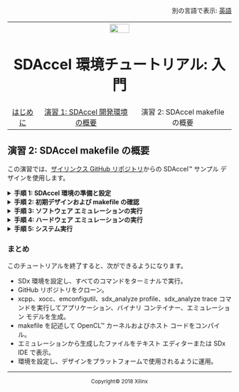 <p align="right">
	別の言語で表示: <a href="../../master/getting-started-tutorial/lab-2-introduction-to-the-sdaccel-makefile.md">英語</a>	
</p>
<table style="width:100%">
  <tr>
    <th width="100%" colspan="6"><img src="https://www.xilinx.com/content/dam/xilinx/imgs/press/media-kits/corporate/xilinx-logo.png" width="30%"/><h1>SDAccel 環境チュートリアル: 入門</h2>
</th>
  </tr>
  <tr>
    <td align="center"><a href="README.md">はじめに</td>
    <td align="center"><a href="lab-1-introduction-to-the-sadccel-developmentenvironment.md">演習 1: SDAccel 開発環境の概要</td>
    <td align="center">演習 2: SDAccel makefile の概要</a></td>
  </tr>
</table>

## 演習 2: SDAccel makefile の概要  

この演習では、[ザイリンクス GitHub リポジトリ](https://github.com/Xilinx/SDAccel_Examples)からの SDAccel™ サンプル デザインを使用します。

<details>
<summary><strong>手順 1: SDAccel 環境の準備と設定</strong></summary>

この手順では、SDx™ をコマンド ラインで実行できるように設定し、SDAccel の GitHub リポジトリをクローンします。  

  1. ターミナルを起動し、次のコマンドを使用して SDx 環境にある設定スクリプトを読み込みます。
     ```
     source <SDx_install_location>/<version>/settings64.csh
     ```
     または
     ```
     source <SDx_install_location>/<version>/settings64.sh
     ```
     これにより、GUI を使用しなくても SDx コマンド ラインを実行できるようになります。  

  2. 演習 1 で説明されているように SDx IDE で SDAccel サンプルをダウンロードした場合は、その場所からファイルにアクセスできます。Linux では、ファイルは `/home/<user>/.Xilinx/SDx/<version>/sdaccel_examples/` にダウンロードされています。ファイルをワークスペースにダウンロードするには、次のコマンドを使用します。
     ```
     git clone https://github.com/Xilinx/SDAccel_Examples <workspace>/examples
     ```
     >**:pushpin: 注記:** この GitHub リポジトリの容量は約 400 MB です。ローカルまたはリモート ディスクにすべてを完全にダウンロードするのに十分な容量があるかどうかを確認してください。  

  3. ダウンロードが完了したら、次のコマンドを使用して SDAccel サンプルの `vadd` ディレクトリに移動します。  
     ```
     cd <workspace>/examples/getting_started/misc/vadd
     ```

     このディレクトリで `ls` コマンドを実行し、ファイルを確認します。次のものが含まれているはずです。
     ````
     [sdaccel@localhost vadd ]$ ls
     Makefile    README.md    description.json src
     ````
     `src` ディレクトリで `ls` を実行した場合は、次のように表示されます。
     ````
     [sdaccel@localhost vadd ]$ ls src  
     host.cpp    krnl_vadd.cl    vadd.h  
     ````
</details>

<details>
<summary><strong>手順 2: 初期デザインおよび makefile の確認</strong></summary>  

  1. vadd ディレクトリには、デザインをハードウェアおよびソフトウェア エミュレーションの両方でコンパイルして、システム run を生成するために使用する makefile ファイルが含まれます。

  2. テキスト エディターで makefile を開きます。内容を確認し、どのように記述されているかを見てみます。makefile は bash 形式の構文で記述されています。  
     >**:pushpin: 注記:** このファイル自体は、すべての GitHub サンプル デザインで使用される汎用 makefile を参照しています。  

  3. 最初の数行には、すべてのサンプルで使用されるほかの汎用 makefile の `include` 文が含まれます。  
     ````
     COMMON_REPO:=../../../  
     include $(COMMON_REPO)/utility/boards.mk  
     include $(COMMON_REPO)/libs/xcl2/xcl2.mk  
     include $(COMMON_REPO)/libs/opencl/opencl.mk  
     ````
  4. `../../../utility/boards.mk` ファイルを開きます。この makefile には、ホストおよびソース コードをビルドするのに必要なオプションおよびコマンド ライン コンパイラ情報が含まれます。   
     ````
     # By Default report is set to none, no report will be generated  
     # 'estimate' for estimate report generation  
     # 'system' for system report generation  
     REPORT:=none  

     # Default C++ Compiler Flags and xocc compiler flags  
     CXXFLAGS:=-Wall -O0 -g  
     CLFLAGS:= --xp "param:compiler.preserveHlsOutput=1" --xp "param:compiler.generateExtraRunData=true" -s  

     ifneq ($(REPORT),none)  
     CLFLAGS += --report $(REPORT)  
     endif
     ````
     `REPORT` は `make` コマンドの入力オプション (パラメーター) です。`CLFLAGS` は使用される `xocc` コマンド ライン オプションをリストします。  

  5. 54 行目までスクロールダウンします。  
     ````
        # By default build for hardware can be set to  
        #   hw_emu for hardware emulation  
        #   sw_emu for software emulation  
        #   or a collection of all or none of these  
        TARGETS:=hw  

        # By default only have one device in the system  
        NUM_DEVICES:=1  
     ````
     `TARGETS` はデフォルト ビルド (makefile コマンド ラインで指定しない場合) を定義します。デフォルトでは、`hw` (システム ビルド) に設定されています。この値をデザインに合わせて設定します。また、選択したボードに含まれるデバイスで、マシンで使用する数を定義できます。通常は、1 つのデバイスで十分ですが、必要に応じて数を増やすことができます。  

  6. boards.mk ファイルを閉じて、makefile を再度確認します。9 行目以降では、src ディレクトリにあるものが処理され、カーネルおよびアプリケーション実行ファイルが指定されています。  

  7. `../../../utility/rules.mk file` ファイルを開きます。このファイルでは、makefile で設定されたアイテムすべてが処理され、xocc および xcpp (gcc) コマンド ライン引数が作成されます。このファイルを詳細に確認し、内容を理解してください。特に、`define make_exe` (34 行目) および `define make_xclbin` (107 行目) に注目してください。

</details>

<details>
<summary><strong>手順 3: ソフトウェア エミュレーションの実行</strong></summary>

ここまでで makefile の構成部分を理解したので、次にソフトウェア エミュレーションを実行するコードをコンパイルします。  

  1. 次のコマンドを実行して、ソフトウェア エミュレーション用にアプリケーションをコンパイルします。  
     ```
     make all REPORT=estimate TARGETS=sw_emu DEVICES=xilinx_kcu1500_dynamic_5_0
     ```  

     次の 3 つのファイルが生成されます。  

     * vadd (ホスト実行ファイル)  
     * `xclbin/krnl_vadd.sw_emu.xilinx_kcu1500_dynamic.xclbin` (バイナリ コンテナー)  
     * システム見積もりレポート

     これらのファイルが生成されていることを確認するため、ディレクトリで `ls` コマンドを実行します。次のように表示されるはずです。  
     ```
      [sdaccel@localhost vadd]$ ls   
      description.json
      Makefile
      README.md
      src  
      vadd  
      _x  this directory contains the logs and reports from the build process.
      xclbin  
      [sdaccel@localhost vadd ]$ ls xclbin/  
      krnl_vadd.sw_emu.xilinx_kcu1500_dynamic.xclbin  
      krnl_vadd.sw_emu.xilinx_kcu1500_dynamic.xo
     ```

  2. 次のコマンドを実行して、アプリケーションのエミュレーションを実行します。  
     ```
     emconfigutil --platform xilinx_kcu1500_dynamic_5_0 --nd 1
     ```
     `emconfigutil` ツールにより、ターゲット デバイスに関する情報を含む `emconfig.json` ファイルが生成されます。ただし、GitHub リポジトリからは makefile で生成されます。次のコマンドを実行します。
     ```
     make check PROFILE=yes TARGETS=sw_emu DEVICES=xilinx_kcu1500_dynamic_5_0
     ```  

     >**:pushpin: 注記:** 指定されている `DEVICES` が手順 1 のコンパイルに使用されたものと同じであることを確認してください。  

     このフローでは、これにより前のコマンドが実行されて、アプリケーションも実行されます。  

  3. アプリケーションの実行に問題がない場合は、ターミナルに次のメッセージが表示されます。  
      ```
      [sdaccel@localhost vadd]$ make check TARGETS=sw_emu DEVICES=xilinx_kcu1500_dynamic_5_0  
      <install location>/SDx/2017.4/bin/emconfigutil --platform xilinx_kcu1500_dynamic_5_0 --nd 1  

      ****** configutil v2017.4 (64-bit)  
        **** SW Build 2064444 on Sun Nov 19 18:07:27 MST 2017  
          ** Copyright 1986-2017 Xilinx, Inc. All Rights Reserved.  

      INFO: [ConfigUtil 60-895]    Target platform: <install location>/SDx/2017.4/platforms/xilinx_kcu1500_dynamic_5_0/xilinx_kcu1500_dynamic_5_0.xpfm  
      emulation configuration file `emconfig.json` is created in current working directory   

      ...  
      platform Name: Intel(R) OpenCL  
      Vendor Name : Xilinx  
      platform Name: Xilinx  
      Vendor Name : Xilinx  
      Found Platform  
      XCLBIN File Name: krnl_vadd  
      INFO: Importing xclbin/krnl_vadd.sw_emu.xilinx_kcu1500_dynamic.xclbin  
      Loading: 'xclbin/krnl_vadd.sw_emu.xilinx_kcu1500_dynamic.xclbin'  
      Result Match: i = 0 CPU result = 0 Krnl Result = 0  
      Result Match: i = 1 CPU result = 3 Krnl Result = 3  
      Result Match: i = 2 CPU result = 6 Krnl Result = 6  
      Result Match: i = 3 CPU result = 9 Krnl Result = 9  
      Result Match: i = 4 CPU result = 12 Krnl Result = 12  
      Result Match: i = 5 CPU result = 15 Krnl Result = 15  
      ...  
      Result Match: i = 1018 CPU result = 3054 Krnl Result = 3054  
      Result Match: i = 1019 CPU result = 3057 Krnl Result = 3057  
      Result Match: i = 1020 CPU result = 3060 Krnl Result = 3060  
      Result Match: i = 1021 CPU result = 3063 Krnl Result = 3063  
      Result Match: i = 1022 CPU result = 3066 Krnl Result = 3066  
      Result Match: i = 1023 CPU result = 3069 Krnl Result = 3069  
      TEST PASSED  
     ```

  4. 追加のレポートを生成するには、環境変数を設定するか、`sdaccel.ini` というファイルを正しい情報と権限で作成する必要があります。
     このチュートリアルでは、`vadd` ディレクトリに `sdaccel.ini` ファイルを作成して、次の内容を追加します。  
     ```
      [Debug]  
      timeline_trace = true  
      profile = true  
     ```

  5. 次のコマンドを実行します。  
     ```
     make check PROFILE=yes TARGETS=sw_emu DEVICES=xilinx_kcu1500_dynamic_5_0
     ```  
     アプリケーションの実行が終了すると、sdaccel_timeline_trace.csv というタイムライン トレース ファイルも作成されます。このトレース レポートを GUI で確認するには、次のコマンドを使用して CSV ファイルを WDB ファイルに変換します。  
     ```
     sdx_analyze trace sdaccel_timeline_trace.csv
     ```  

  6. アプリケーションで `sdaccel_profile_summary` という CSV 形式のプロファイリング サマリ レポートが生成されます。  
     これを演習 1 のプロファイル サマリで示したレポートに変換して、SDx IDE で表示できます。これには、次のコマンドを実行します。  
     ```
     sdx_analyze profile sdaccel_profile_summary.csv
     ```  
     これにより、`sdaccel_profile_summary.xprf` ファイルが生成されます。このレポートを表示するには、SDx IDE を開き、**[File] → [Open File]** をクリックして、ファイルを選択します。次の図に、レポートが表示されたところを示します。  
     >**:pushpin: 注記:** これらのレポートを表示するのに、演習 1 で使用したワークスペースを使用する必要はありません。`sdx -workspace ./lab2` コマンドを使用して、これらのレポートを表示するためのワークスペースをローカルに作成できます。レポートを表示するために、[Welcome] ウィンドウを閉じる必要があることもあります。  

     ![](./images/xci1517374817422.png)  

     >**:pushpin: 注記:** ソフトウェア エミュレーションでは、すべてのプロファイル情報が含まれるわけではなく、カーネルとグローバル メモリ間のデータ転送に関する情報は含まれません。この情報は、ハードウェア エミュレーションおよびシステムにのみ含まれます。  

  7. システム見積もりレポート (`system_estimate.xtxt`) も生成されます。これは `xocc` コマンドで `--report` オプションを指定してコンパイルすると生成されます。  
     ![](./images/kkq1517374817434.png)  

  8. SDx IDE を起動します。

  9. **[File] → [Open File]** をクリックし、`sdaccel_timeline_trace.wdb` ファイルを選択します。次の図に示すようなレポートが表示されます。  
     ![](./images/rth1517374817491.png)  
</details>

<details>
<summary><strong>手順 4: ハードウェア エミュレーションの実行</strong></summary>

  1. ソフトウェア エミュレーションが終了したので、次はハードウェア シミュレーションを実行します。makefile を変更せずにこれを実行するには、次のコマンドを実行します。  
     ```
     make all REPORT=estimate TARGETS=hw_emu DEVICES=xilinx_kcu1500_dynamic_5_0
     ```
     `TARGETS` をこのように定義すると、その値が渡されて、makefile で設定されているデフォルトが上書きされます。  
     >**:pushpin: 注記:** ハードウェア エミュレーションには、ソフトウェア エミュレーションよりも時間がかかります。  
  2. コンパイルされたホスト アプリケーションを再実行します。デバイス情報は変更していないので `emconfig.json` を生成し直す必要はありませんが、エミュレーションをハードウェア エミュレーションに設定する必要があります。  

  2. 次のコマンドを使用してホスト アプリケーションを再実行します。  
     ```
     make check TARGETS=hw_emu DEVICES=xilinx_kcu1500_dynamic_5_0
     ```  
     >**:pushpin: 注記:** makefile で環境変数が `hw_emu` に設定されます。  

  3. 出力はソフトウェア エミュレーションと類似しており、次のようになります。  
     ```
      [sdaccel@localhost vadd]$ make check TARGETS=hw_emu DEVICES=xilinx_kcu1500_dynamic_5_0  
      /<install location>/SDx/<version>/bin/emconfigutil --platform xilinx_kcu1500_dynamic_5_0 --nd 1  
      ...  
      INFO: [ConfigUtil 60-895]    Target platform: <install location>/SDx/<version>/platforms/xilinx_kcu1500_dynamic_5_0/xilinx_kcu1500_dynamic_5_0.xpfm  
      emulation configuration file `emconfig.json` is created in current working directory   
      ...  
      platform Name: Intel(R) OpenCL  
      Vendor Name : Xilinx  
      platform Name: Xilinx  
      Vendor Name : Xilinx  
      Found Platform  
      XCLBIN File Name: krnl_vadd  
      INFO: Importing xclbin/krnl_vadd.sw_emu.xilinx_kcu1500_dynamic.xclbin  
      Loading: 'xclbin/krnl_vadd.sw_emu.xilinx_kcu1500_dynamic.xclbin'  
      Result Match: i = 0 CPU result = 0 Krnl Result = 0  
      Result Match: i = 1 CPU result = 3 Krnl Result = 3  
      Result Match: i = 2 CPU result = 6 Krnl Result = 6  
      Result Match: i = 3 CPU result = 9 Krnl Result = 9  
      Result Match: i = 4 CPU result = 12 Krnl Result = 12  
      Result Match: i = 5 CPU result = 15 Krnl Result = 15  
      ...  
      Result Match: i = 1018 CPU result = 3054 Krnl Result = 3054  
      Result Match: i = 1019 CPU result = 3057 Krnl Result = 3057  
      Result Match: i = 1020 CPU result = 3060 Krnl Result = 3060  
      Result Match: i = 1021 CPU result = 3063 Krnl Result = 3063  
      Result Match: i = 1022 CPU result = 3066 Krnl Result = 3066  
      Result Match: i = 1023 CPU result = 3069 Krnl Result = 3069  
      INFO: [SDx-EM 22] [Wall clock time: 10:42, Emulation time: 0.010001 ms]
      TEST PASSED  
     ```

  4. 次のコマンドを実行し、プロファイル サマリとタイムライン トレースを SDx IDE で表示できるように変換し、アップデートされた情報を表示します。  
     ```
      sdx_analyze profile sdaccel_profile_summary.csv  
      sdx_analyze trace sdaccel_timeline_trace.csv  
     ```
     プロファイル サマリは、次の図のようになります。  
     ![](./images/sdx_makefile_hw_emulation_summary.png)    
</details>

<details>
<summary><strong>手順 5: システム実行</strong></summary>

  1. 次のコマンドを実行し、システム実行用にコンパイルします。  
     ```
     make check TARGETS=hw DEVICES=xilinx_kcu1500_dynamic_5_0
     ```  
     >**:pushpin: 注記:** システムのビルドには、コンピューター リソースによって時間がかかることがあります。  

  2. ビルドが終了したら、次のコマンドを使用してボードのインストールを準備します。  
     ```
     xbinst --platform xilinx_kcu1500_dynamic_5_0 -z -d
     ```  
     説明:  
     * `--platform`: デザインで使用されるプラットフォーム名を指定します。  
     * `-z`: 運用のためボード インストール ファイルをアーカイブします。  
     * `-d`: デスティネーション ディレクトリを指定します (必須)。  

  3. 終了すると、デザインの運用に必要なファイルおよびスクリプトをすべて含む `xbinst` というフォルダーが作成されます。これには、`install.sh` スクリプトを実行します。このスクリプトにより、適切なライブラリおよびファームウェアがインストールされ、ランタイム環境を設定するための setup.sh が作成されます。  

  4. setup.sh を実行してランタイム環境を準備します。  
     >**:pushpin: 注記:** setup.sh を実行するには、引き上げられた権限が必要です。  

  5. システム実行が終了したら、必要に応じてこれをエミュレーションで再実行できます。次のコマンドを再実行します。  
     ```
     make check TARGETS=hw_emu DEVICES=xilinx_kcu1500_dynamic_5_0
     ```  
     >**:pushpin: 注記:** `TARGET` を `hw` に設定してこのコマンドを実行すると、プラットフォームの検出でランタイム エラーが発生します。  
     前の手順と同様、プロファイル サマリ、タイムライン トレース、システム見積もりを示すレポートが生成されます。  


  6. 次のコマンドを使用して、プロファイル サマリとタイムライン トレースを SDx で読み込むことができるファイルに変換します。
     ```
      sdx_analyze profile sdaccel_profile_summary.csv  
      sdx_analyze trace sdaccel_timeline_trace.csv      
     ```
</details>

### まとめ

このチュートリアルを終了すると、次ができるようになります。  

  * SDx 環境を設定し、すべてのコマンドをターミナルで実行。  
  * GitHub リポジトリをクローン。  
  * xcpp、xocc、emconfigutil、sdx_analyze profile、sdx_analyze trace コマンドを実行してアプリケーション、バイナリ コンテイナー、エミュレーション モデルを生成。  
  * makefile を記述して OpenCL™ カーネルおよびホスト コードをコンパイル。  
  * エミュレーションから生成したファイルをテキスト エディターまたは SDx IDE で表示。  
  * 環境を設定し、デザインをプラットフォームで使用されるように運用。  
</details>

  <hr/>
  <p align="center"><sup>Copyright&copy; 2018 Xilinx</sup></p>
